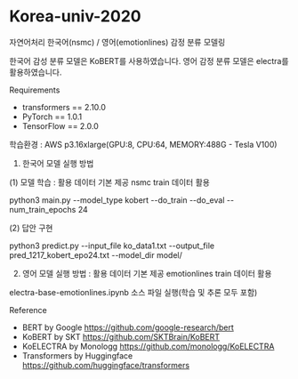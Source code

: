 # Korea-univ-2020
자연어처리 한국어(nsmc) / 영어(emotionlines) 감정 분류 모델링

한국어 감성 분류 모델은 KoBERT를 사용하였습니다. 
영어 감정 분류 모델은 electra를 활용하였습니다. 

Requirements
- transformers == 2.10.0 
- PyTorch == 1.0.1
- TensorFlow == 2.0.0

학습환경 : AWS p3.16xlarge(GPU:8, CPU:64, MEMORY:488G - Tesla V100)

1. 한국어 모델 실행 방법
 
 (1) 모델 학습 : 활용 데이터 기본 제공 nsmc train 데이터 활용

python3 main.py --model_type kobert --do_train --do_eval --num_train_epochs 24
 
 (2) 답안 구현
 
 python3 predict.py --input_file ko_data1.txt --output_file pred_1217_kobert_epo24.txt --model_dir model/
 
 2. 영어 모델 실행 방법 : 활용 데이터 기본 제공 emotionlines train 데이터 활용
 
 electra-base-emotionlines.ipynb 소스 파일 실행(학습 및 추론 모두 포함)


Reference

- BERT by Google https://github.com/google-research/bert
- KoBERT by SKT https://github.com/SKTBrain/KoBERT
- KoELECTRA by Monologg https://github.com/monologg/KoELECTRA
- Transformers by Huggingface https://github.com/huggingface/transformers
